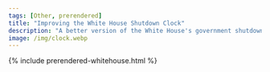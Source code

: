 ```yaml
---
tags: [Other, prerendered]
title: "Improving the White House Shutdown Clock"
description: "A better version of the White House's government shutdown clock, which is inaccessible and poorly designed."
image: /img/clock.webp
---
```

{% include prerendered-whitehouse.html %}